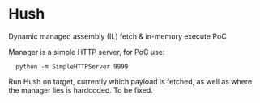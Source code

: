 # Hush
Dynamic managed assembly (IL) fetch &amp; in-memory execute PoC

Manager is a simple HTTP server, for PoC use:
```
  python -m SimpleHTTPServer 9999
```

Run Hush on target, currently which payload is fetched, as well as where the manager lies is hardcoded. To be fixed.
